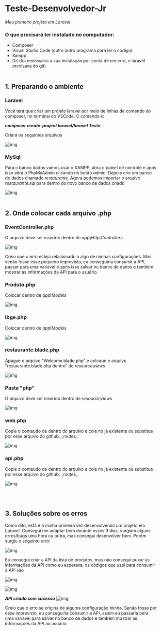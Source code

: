 # Teste-Desenvolvedor-Jr

_Meu primeiro projeto em Laravel_

### O que precisará ter instalado no computador:
  * Composer
  * Visual Studio Code (outro outro programa para ler o código)
  * Xampp
  * Git (foi necessaria a sua instalação por conta de um erro, o laravel precisava do git)
<br><br>
## 1. Preparando o ambiente

### Laravel

 Você terá que criar um projeto laravel por meio de linhas de comando do composer, no terminal do VSCode. O comando é:
*__<p>composer create-project laravel/laravel Teste</p>__*

<p> Criará os seguintes arquivos </p>

![img](https://raw.githubusercontent.com/AndressaCristiny/Teste-Desenvolvedor-Jr/main/Imgs/pasta_laravel.png)

### MySql

 Para o banco dados vamos usar o XAMPP, abra o painel de controle e após isso abra o PhpMyAdmin clicando no botão _admin_. Depois crie um banco de dados chamado _restaurante_.
Agora podemos importar o arquivo _restaurante.sql_ para dentro do novo banco de dados criado

![img](https://github.com/AndressaCristiny/Teste-Desenvolvedor-Jr/blob/main/Imgs/importar_bd.png)
<br><br>
## 2. Onde colocar cada arquivo .php

### EventController.php
 O arquivo deve ser inserido dentro de _app\Http\Controllers_
 
 ![img](https://raw.githubusercontent.com/AndressaCristiny/Teste-Desenvolvedor-Jr/main/Imgs/EventController.png)
 <br>
 
 Creio que o erro esteja relacionado a algo de minhas configurações. Mas senão fosse esse pequeno imprevisto, eu conseguiria consumir a API, passar para uma variavel e após isso salvar no banco de dados e também mostrar as informações da API para o usuário.

### Produto.php
 Colocar dentro de _app\Models_

 ![img](https://raw.githubusercontent.com/AndressaCristiny/Teste-Desenvolvedor-Jr/main/Imgs/models.png)

### Ibge.php
Colocar dentro de _app\Models_

 ![img](https://raw.githubusercontent.com/AndressaCristiny/Teste-Desenvolvedor-Jr/main/Imgs/models.png)

### restaurante.blade.php
 Apague o arquivo "Welcome.blade.php" e coloque o arquivo "restaurante.blade.php dentro" de _resource\views_
 
 ![img](https://raw.githubusercontent.com/AndressaCristiny/Teste-Desenvolvedor-Jr/main/Imgs/views.png)

### Pasta "php"
O arquivo deve ser inserido dentro de _resource\views_

![img](https://raw.githubusercontent.com/AndressaCristiny/Teste-Desenvolvedor-Jr/main/Imgs/views.png)

### web.php
 Copie o conteudo de dentro do arquivo e cole no já existente ou substitua por esse arquivo do github. _routes\_

![img](https://raw.githubusercontent.com/AndressaCristiny/Teste-Desenvolvedor-Jr/main/Imgs/routes.png)

### api.php
Copie o conteudo de dentro do arquivo e cole no já existente ou substitua por esse arquivo do github. _routes\_

![img](https://raw.githubusercontent.com/AndressaCristiny/Teste-Desenvolvedor-Jr/main/Imgs/routes.png)

<br><br>
## 3. Soluções sobre os erros

 Como dito, está é a minha primeira vez desenvolvendo um projeto em Laravel. Consegui me adaptar bem durante esses 3 dias, surgiam alguns erros/bugs uma hora ou outra, mas consegui desenvolver bem. Porém surgiu o seguinte erro:
 
 ![img](https://raw.githubusercontent.com/AndressaCristiny/Teste-Desenvolvedor-Jr/main/Imgs/error.png)

 Eu consegui criar a API da lista de produtos, mas não consegui puxar as informações da API como eu esperava, os códigos que usei para consumir a API são
 
![img](https://raw.githubusercontent.com/AndressaCristiny/Teste-Desenvolvedor-Jr/main/Imgs/use.png)

![img](https://raw.githubusercontent.com/AndressaCristiny/Teste-Desenvolvedor-Jr/main/Imgs/ibge.png)

**_API criada com sucesso_**
![img](https://raw.githubusercontent.com/AndressaCristiny/Teste-Desenvolvedor-Jr/main/Imgs/api.png)

Creio que o erro se origina de alguma configuração minha. Senão fosse por esse imprevisto, eu conseguiria consumir a API, assim eu passaria para uma variavel para salvar no banco de dados e também mostrar as informações da API ao usuário
